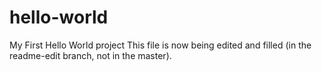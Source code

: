 # hello-world
My First Hello World project
This file is now being edited and filled (in the readme-edit branch, not in the master).
